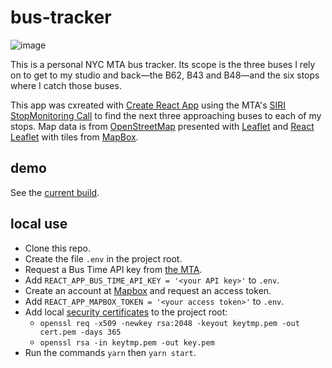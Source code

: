 # bus-tracker

![image](https://user-images.githubusercontent.com/6414141/119500653-05e96e80-bd36-11eb-9dee-5451008a9aaf.png)

This is a personal NYC MTA bus tracker. Its scope is the three buses I rely on to get to my studio and back&mdash;the B62, B43 and B48&mdash;and the six stops where I catch those buses.

This app was cxreated with [Create React App](https://create-react-app.dev) using the MTA's [SIRI StopMonitoring Call](https://bustime.mta.info/wiki/Developers/SIRIStopMonitoring) to find the next three approaching buses to each of my stops. Map data is from [OpenStreetMap](https://www.openstreetmap.org/) presented with [Leaflet](https://leafletjs.com) and [React Leaflet](http://react-leaflet.js.org) with tiles from [MapBox](https://www.mapbox.com/).

## demo

See the [current build](https://fletcher.nyc/etc/bus-tracker/).

## local use

- Clone this repo.
- Create the file `.env` in the project root.
- Request a Bus Time API key from [the MTA](https://register.developer.obanyc.com/).
- Add `REACT_APP_BUS_TIME_API_KEY = '<your API key>'` to `.env`.
- Create an account at [Mapbox](https://www.mapbox.com) and request an access token.
- Add `REACT_APP_MAPBOX_TOKEN = '<your access token>'` to `.env`.
- Add local [security certificates](https://flaviocopes.com/react-how-to-configure-https-localhost/) to the project root:
  - `openssl req -x509 -newkey rsa:2048 -keyout keytmp.pem -out cert.pem -days 365`
  - `openssl rsa -in keytmp.pem -out key.pem`
- Run the commands `yarn` then `yarn start`.
